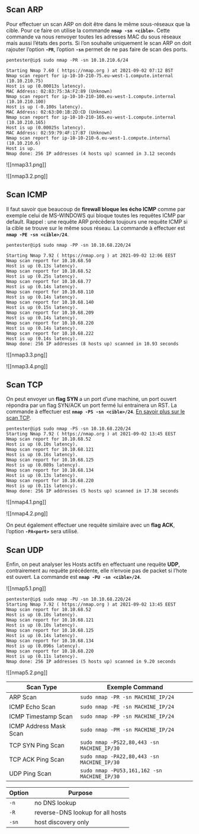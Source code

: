 
## __Scan ARP__

Pour effectuer un scan ARP on doit être dans le même sous-réseaux que la cible. Pour ce faire on utilise la commande **`nmap -sn <cible>`**. Cette commande va nous renvoyer toutes les adresses MAC du sous réseaux mais aussi l’états des ports. Si l’on souhaite uniquement le scan ARP on doit rajouter l’option **`-PR`**, l’option **`-sn`** permet de ne pas faire de scan des ports.

```shell
pentester@ip$ sudo nmap -PR -sn 10.10.210.6/24

Starting Nmap 7.60 ( https://nmap.org ) at 2021-09-02 07:12 BST
Nmap scan report for ip-10-10-210-75.eu-west-1.compute.internal (10.10.210.75)
Host is up (0.00013s latency).
MAC Address: 02:83:75:3A:F2:89 (Unknown)
Nmap scan report for ip-10-10-210-100.eu-west-1.compute.internal (10.10.210.100)
Host is up (-0.100s latency).
MAC Address: 02:63:D0:1B:2D:CD (Unknown)
Nmap scan report for ip-10-10-210-165.eu-west-1.compute.internal (10.10.210.165) 
Host is up (0.00025s latency).
MAC Address: 02:59:79:4F:17:B7 (Unknown)
Nmap scan report for ip-10-10-210-6.eu-west-1.compute.internal (10.10.210.6) 
Host is up. 
Nmap done: 256 IP addresses (4 hosts up) scanned in 3.12 seconds
```

![[nmap3.1.png]]

![[nmap3.2.png]]

## __Scan ICMP__

Il faut savoir que beaucoup de **firewall bloque les écho ICMP** comme par exemple celui de MS-WINDOWS qui bloque toutes les requêtes ICMP par default. Rappel : une requête ARP précèdera toujours une requête ICMP si la cible se trouve sur le même sous réseau. La commande à effectuer est **`nmap -PE -sn <cible>/24`**.

```shell
pentester@ip$ sudo nmap -PP -sn 10.10.68.220/24 

Starting Nmap 7.92 ( https://nmap.org ) at 2021-09-02 12:06 EEST 
Nmap scan report for 10.10.68.50
Host is up (0.13s latency).
Nmap scan report for 10.10.68.52
Host is up (0.25s latency).
Nmap scan report for 10.10.68.77
Host is up (0.14s latency).
Nmap scan report for 10.10.68.110
Host is up (0.14s latency).
Nmap scan report for 10.10.68.140
Host is up (0.15s latency).
Nmap scan report for 10.10.68.209 
Host is up (0.14s latency).
Nmap scan report for 10.10.68.220 
Host is up (0.14s latency). 
Nmap scan report for 10.10.68.222 
Host is up (0.14s latency). 
Nmap done: 256 IP addresses (8 hosts up) scanned in 10.93 seconds
```

![[nmap3.3.png]]

![[nmap3.4.png]]


## __Scan TCP__

On peut envoyer un **flag SYN** a un port d’une machine, un port ouvert répondra par un flag SYN/ACK un port fermé lui entrainera un RST. La commande à effectuer est **`nmap -PS -sn <cible>/24`**. [En savoir plus sur le scan TCP](NMAP-TCP_UDP_Port_Scan).

```shell
pentester@ip$ sudo nmap -PS -sn 10.10.68.220/24 
Starting Nmap 7.92 ( https://nmap.org ) at 2021-09-02 13:45 EEST 
Nmap scan report for 10.10.68.52
Host is up (0.10s latency).
Nmap scan report for 10.10.68.121 
Host is up (0.16s latency).
Nmap scan report for 10.10.68.125 
Host is up (0.089s latency).
Nmap scan report for 10.10.68.134 
Host is up (0.13s latency). 
Nmap scan report for 10.10.68.220
Host is up (0.11s latency).
Nmap done: 256 IP addresses (5 hosts up) scanned in 17.38 seconds
```

![[nmap4.1.png]]

![[nmap4.2.png]]

On peut également effectuer une requête similaire avec un **flag ACK**, l’option **`-PA<port>`** sera utilisé.

## __Scan UDP__

Enfin, on peut analyser les Hosts actifs en effectuant une requête **UDP**, contrairement au requête précédente, elle n’envoie pas de packet si l’hote est ouvert. La commande est **`nmap -PU -sn <cible>/24`**.

![[nmap5.1.png]]

```shell
pentester@ip$ sudo nmap -PU -sn 10.10.68.220/24
Starting Nmap 7.92 ( https://nmap.org ) at 2021-09-02 13:45 EEST
Nmap scan report for 10.10.68.52
Host is up (0.10s latency). 
Nmap scan report for 10.10.68.121 
Host is up (0.10s latency). 
Nmap scan report for 10.10.68.125 
Host is up (0.14s latency). 
Nmap scan report for 10.10.68.134 
Host is up (0.096s latency). 
Nmap scan report for 10.10.68.220
Host is up (0.11s latency).
Nmap done: 256 IP addresses (5 hosts up) scanned in 9.20 seconds
```

![[nmap5.2.png]]

| **Scan Type**          | **Exemple Command**                         |
| ---------------------- | ------------------------------------------- |
| ARP Scan               | `sudo nmap -PR -sn MACHINE_IP/24`           |
| ICMP Echo Scan         | `sudo nmap -PE -sn MACHINE_IP/24`           |
| ICMP Timestamp Scan    | `sudo nmap -PP -sn MACHINE_IP/24`           |
| ICMP Address Mask Scan | `sudo nmap -PM -sn MACHINE_IP/24`           |
| TCP SYN Ping Scan      | `sudo nmap -PS22,80,443 -sn MACHINE_IP/30`  |
| TCP ACK Ping Scan      | `sudo nmap -PA22,80,443 -sn MACHINE_IP/30`  |
| UDP Ping Scan          | `sudo nmap -PU53,161,162 -sn MACHINE_IP/30` |

| **Option** | **Purpose**                      |
| ---------- | -------------------------------- |
| `-n`         | no DNS lookup                    |
| `-R`       | reverse-DNS lookup for all hosts |
| `-sn`      | host discovery only                                 |

